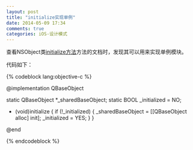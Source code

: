 ```yaml
---
layout: post
title: "initialize实现单例"
date: 2014-05-09 17:34
comments: true
categories: iOS-设计模式
---
```


查看NSObject类[initialize方法](https://developer.apple.com/library/ios/documentation/Cocoa/Reference/Foundation/Classes/NSObject_Class/Reference/Reference.html#//apple_ref/occ/clm/NSObject/initialize)方法的文档时，发现其可以用来实现单例模块。

代码如下：

{% codeblock lang:objective-c %}

@implementation QBaseObject

static QBaseObject *_sharedBaseObject;
static BOOL _initialized = NO;

+ (void)initialize
{
    if (!_initialized)
    {
        _sharedBaseObject = [[QBaseObject alloc] init];
        _initialized = YES;
    }
}

@end

{% endcodeblock %}